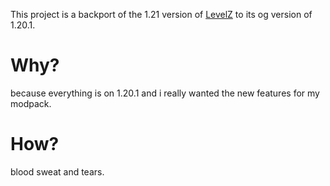 
This project is a backport of the 1.21 version of [LevelZ](https://github.com/Globox1997/LevelZ) to its og version of 1.20.1.


# Why?
because everything is on 1.20.1 and i really wanted the new features for my modpack.

# How?
blood sweat and tears.
